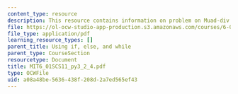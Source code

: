 ```yaml
---
content_type: resource
description: This resource contains information on problem on Muad-div.
file: https://ol-ocw-studio-app-production.s3.amazonaws.com/courses/6-01sc-introduction-to-electrical-engineering-and-computer-science-i-spring-2011/a08a48be5636438f208d2a7ed565ef43_MIT6_01SCS11_py3_2_4.pdf
file_type: application/pdf
learning_resource_types: []
parent_title: Using if, else, and while
parent_type: CourseSection
resourcetype: Document
title: MIT6_01SCS11_py3_2_4.pdf
type: OCWFile
uid: a08a48be-5636-438f-208d-2a7ed565ef43
---
```


